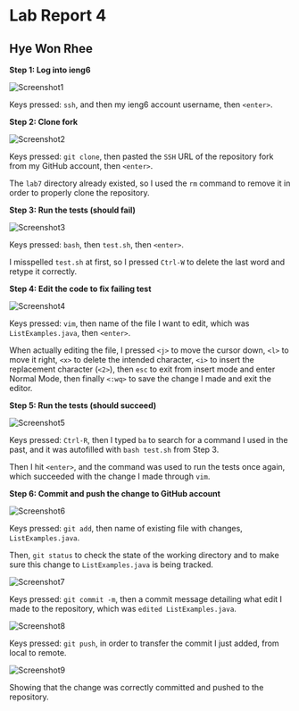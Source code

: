 # Lab Report 4

## Hye Won Rhee

**Step 1: Log into ieng6**

![Screenshot1](/cse15l-lab-reports/LR4-1.png)

Keys pressed: `ssh`, and then my ieng6 account username, then `<enter>`.

**Step 2: Clone fork**

![Screenshot2](/cse15l-lab-reports/LR4-2.png)

Keys pressed: `git clone`, then pasted the `SSH` URL of the repository fork from my GitHub account, then `<enter>`.

The `lab7` directory already existed, so I used the `rm` command to remove it in order to properly clone the repository.

**Step 3: Run the tests (should fail)**

![Screenshot3](/cse15l-lab-reports/LR4-3.png)

Keys pressed: `bash`, then `test.sh`, then `<enter>`.

I misspelled `test.sh` at first, so I pressed `Ctrl-W` to delete the last word and retype it correctly.

**Step 4: Edit the code to fix failing test**

![Screenshot4](/cse15l-lab-reports/LR4-4.png)

Keys pressed: `vim`, then name of the file I want to edit, which was `ListExamples.java`, then `<enter>`.

When actually editing the file, I pressed `<j>` to move the cursor down, `<l>` to move it right, `<x>` to delete the intended character,
`<i>` to insert the replacement character (`<2>`), then `esc` to exit from insert mode and enter Normal Mode, then finally `<:wq>` to
save the change I made and exit the editor.

**Step 5: Run the tests (should succeed)**

![Screenshot5](/cse15l-lab-reports/LR4-5.png)

Keys pressed: `Ctrl-R`, then I typed `ba` to search for a command I used in the past, and it was autofilled with `bash test.sh` from Step 3.

Then I hit `<enter>`, and the command was used to run the tests once again, which succeeded with the change I made through `vim`.

**Step 6: Commit and push the change to GitHub account**

![Screenshot6](/cse15l-lab-reports/LR4-6.png)

Keys pressed: `git add`, then name of existing file with changes, `ListExamples.java`.

Then, `git status` to check the state of the working directory and to make sure this change to `ListExamples.java` is being tracked.

![Screenshot7](/cse15l-lab-reports/LR4-7.png)

Keys pressed: `git commit -m`, then a commit message detailing what edit I made to the repository, which was `edited ListExamples.java`.

![Screenshot8](/cse15l-lab-reports/LR4-8.png)

Keys pressed: `git push`, in order to transfer the commit I just added, from local to remote.

![Screenshot9](/cse15l-lab-reports/LR4-9.png)

Showing that the change was correctly committed and pushed to the repository.
